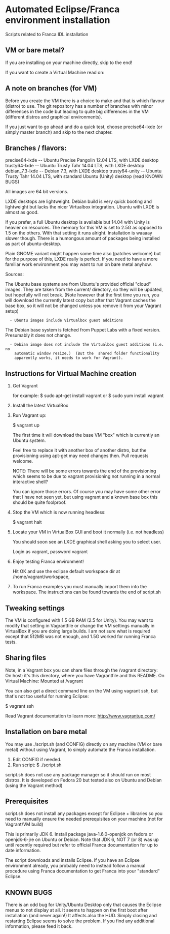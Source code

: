 Automated Eclipse/Franca environment installation
=================================================

Scripts related to Franca IDL installation

VM or bare metal?
-----------------

If you are installing on your machine directly, skip to the end!

If you want to create a Virtual Machine read on:

A note on branches (for VM)
---------------------------

Before you create the VM there is a choice to make and that is which flavour
(distro) to use.  The git repository has a number of branches with minor
differences in the code but leading to quite big differences in the VM
(different distros and graphical environments).

   If you just want to go ahead and do a quick test, choose precise64-lxde
   (or simply master branch) and skip to the next chapter.

   Branches / flavors:
   -------------------

   precise64-lxde  -- Ubuntu Precise Pangolin 12.04 LTS, with LXDE desktop
   trusty64-lxde   -- Ubuntu Trusty Tahr 14.04 LTS, with LXDE desktop
   debian_7.3-lxde -- Debian 7.3, with LXDE desktop
   trusty64-unity  -- Ubuntu Trusty Tahr 14.04 LTS, with standard Ubuntu (Unity) desktop
                      (read KNOWN BUGS)

   All images are 64 bit versions.

   LXDE desktops are lightweight.  Debian build is very quick booting and
   lightweight but lacks the nicer Virtualbox integration.  Ubuntu with LXDE
   is almost as good.

   If you prefer, a full Ubuntu desktop is available but 14.04 with Unity is
   heavier on resources.  The memory for this VM is set to 2.5G as opposed to
   1.5 on the others.  With that setting it runs alright.  Installation is
   waaaay slower though.  There is a humongous amount of packages being
   installed as part of ubuntu-desktop.

   Plain GNOME variant might happen some time also (patches welcome) but for
   the purpose of this, LXDE really is perfect.  If you need to have a more
   familiar work environment you may want to run on bare metal anyhow.

   Sources:

   The Ubuntu base systems are from Ubuntu's provided official "cloud" images.
   They are taken from the current/ directory, so they will be updated, but
   hopefully will not break.
      (Note however that the first time you run, you will download the
       currently latest copy but after that Vagrant caches the base box,
       so it will not be changed unless you remove it from your Vagrant setup)

      - Ubuntu images include Virtualbox guest additions

   The Debian base system is fetched from Puppet Labs with a fixed version.
   Presumably it does not change.

      - Debian image does not include the Virtualbox guest additions (i.e. no
        automatic window resize.)  (But the  shared folder functionality
        apparently works, it needs to work for Vagrant).


Instructions for Virtual Machine creation
-----------------------------------------

1. Get Vagrant

   for example:
   $ sudo apt-get install vagrant
    or
   $ sudo yum install vagrant

2. Install the latest VirtualBox

3. Run Vagrant up:

   $ vagrant up

   The first time it will download the base VM "box" which
   is currently an Ubuntu system.

   Feel free to replace it with another box of another distro, but the
   provisioning using apt-get may need changes then.  Pull requests
   welcome.

   NOTE: There will be some errors towards the end of the provisioning which
   seems to be due to vagrant provisioning not running in a normal interactive
   shell?

   You can ignore those errors.  Of course you may have some other error that I
   have not seen yet, but using vagrant and a known base box this should be
   quite foolproof.

4. Stop the VM which is now running headless:

   $ vagrant halt

5. Locate your VM in VirtualBox GUI and boot it normally (i.e. not headless)

   You should soon see an LXDE graphical shell asking you to select user.

   Login as vagrant, password vagrant

6. Enjoy testing Franca environment!

   Hit OK and use the eclipse default workspace dir at /home/vagrant/workspace,

7. To run Franca examples you must manually import them into the
   workspace. The instructions can be found towards the end of script.sh


Tweaking settings
------------------

   The VM is configured with 1.5 GB RAM (2.5 for Unity).  You may want to
   modify that setting in Vagrantfile or change the VM settings manually in
   VirtualBox if you are doing large builds.  I am not sure what is required
   except that 512MB was not enough, and 1.5G worked for running Franca tests.

Sharing files
-------------

   Note, in a Vagrant box you can share files through the /vagrant directory:
   On host: it's this directory, where you have Vagrantfile and this README.
   On Virtual Machine:   Mounted at /vagrant

   You can also get a direct command line on the VM using vagrant ssh, but
   that's not too useful for running Eclipse:

   $ vagrant ssh

   Read Vagrant documentation to learn more: http://www.vagrantup.com/

Installation on bare metal
--------------------------

You may use ./script.sh (and CONFIG) directly on any machine (VM or
bare metal) without using Vagrant, to simply automate the Franca installation.

1. Edit CONFIG if needed.
2. Run script:
   $ ./script.sh

script.sh does not use any package manager so it should run on most distros. It
is developed on Fedora 20 but tested also on Ubuntu and Debian (using the
Vagrant method)

Prerequisites
-------------

script.sh does not install any packages except for Eclipse + libraries so you
need to manually ensure the needed prerequisites on your machine
(not for Vagrant/VM build)

This is primarily JDK 6.  Install package java-1.6.0-openjdk on fedora or
openjdk-6-jre on Ubuntu or Debian.  Note that JDK 6, NOT 7 (or 8) was up until
recently required but refer to official Franca documentation for up to date
information.

The script downloads and installs Eclipse.  If you have an Eclipse environment
already, you probably need to instead follow a manual procedure using Franca
documentation to get Franca into your "standard" Eclipse.

KNOWN BUGS
----------

There is an odd bug for Unity/Ubuntu Desktop only that causes the Eclipse menus to
not display at all. It seems to happen on the first boot after installation
(and never again!) It affects also the HUD.  Simply closing and restarting
Eclipse seems to solve the problem.  If you find any additional information,
please feed it back.

